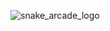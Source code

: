 ![snake_arcade_logo](https://github.com/user-attachments/assets/ccc365d3-263a-4f59-9967-41773fdc77e1)
